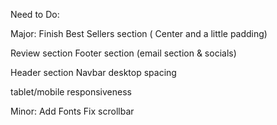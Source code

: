 Need to Do:

Major:
Finish Best Sellers section ( Center and a little padding) 

Review section
Footer section (email section & socials)

Header section
Navbar
desktop spacing

tablet/mobile responsiveness 

Minor:
Add Fonts
Fix scrollbar
